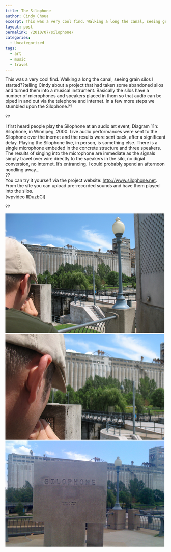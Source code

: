 ```yaml
---
title: The Silophone
author: Cindy Choua
excerpt: This was a very cool find. Walking a long the canal, seeing grain silos I started telling Cindy about a project that had taken some abandoned silos and turned them into a musical instrument. Basically the silos have a number of microphones and spe...
layout: post
permalink: /2010/07/silophone/
categories:
  - Uncategorized
tags:
  - art
  - music
  - travel
---
```

This was a very cool find. Walking a long the canal, seeing grain silos I started??telling Cindy about a project that had taken some abandoned silos and turned them into a musical instrument. Basically the silos have a number of microphones and speakers placed in them so that audio can be piped in and out via the telephone and internet. In a few more steps we stumbled upon the Silophone.?? 

??

<div>
  I first heard people play the Silophone at an audio art event, Diagram 11h: Silophone, in Winnipeg, 2000. Live audio performances were sent to the Silophone over the inernet and the results were sent back, after a significant delay. Playing the Silophone live, in person, is something else. There is a single microphone embeded in the concrete structure and three speakers. The results of singing into the microphone are immediate as the signals simply travel over wire directly to the speakers in the silo, no digial conversion, no internet. It&#8217;s entrancing. I could probably spend an afternoon noodling away&#8230;
</div>

<div>
  ??
</div>

<div>
  You can try it yourself via the project website: <a href="http://www.silophone.net">http://www.silophone.net</a>. From the site you can upload pre-recorded sounds and have them played into the silos.
</div>

<div>
  [wpvideo IlDuzbCi]
</div>

?? 

<div class='p_embed p_image_embed'>
  <a href="/wp-content/uploads/2010/07/img_3781-scaled-1000.jpg"><img alt="Img_3781" height="375" src="/wp-content/uploads/2010/07/img_3781-scaled-1000.jpg?w=300" width="500" /></a><a href="/wp-content/uploads/2010/07/img_3784-scaled-1000.jpg"><img alt="Img_3784" height="333" src="/wp-content/uploads/2010/07/img_3784-scaled-1000.jpg?w=300" width="500" /></a><a href="/wp-content/uploads/2010/07/img_0350-scaled-1000.jpg"><img alt="Img_0350" height="333" src="/wp-content/uploads/2010/07/img_0350-scaled-1000.jpg?w=300" width="500" /></a>
</div>